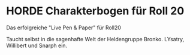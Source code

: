 # HORDE Charakterbogen für Roll 20
Das erfolgreiche "Live Pen & Paper" für Roll20

Taucht selbst in die sagenhafte Welt der Heldengruppe Bronko. LYsatry, Willibert und Snarph ein.
